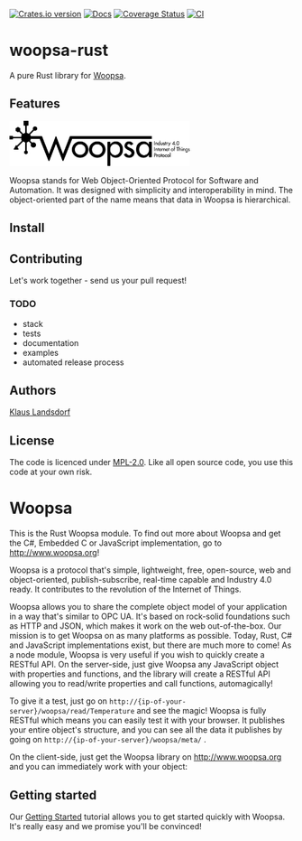 [![Crates.io version](https://img.shields.io/crates/v/woopsa.svg)](https://crates.io/crates/woopsa)
[![Docs](https://docs.rs/woopsa/badge.svg)](https://docs.rs/woopsa/)
[![Coverage Status](https://coveralls.io/repos/github/BiancoRoyal/woopsa-rust/badge.svg?branch=master)](https://coveralls.io/github/BiancoRoyal/woopsa-rust?branch=master)
[![CI](https://travis-ci.org/BiancoRoyal/woopsa-rust.svg?branch=master)](https://travis-ci.org/BiancoRoyal/woopsa-rust/)


# woopsa-rust
A pure Rust library for [Woopsa](http://www.woopsa.org/).

## Features

<img src="./Logos/PNG/Black/WoopsaLogo.png" width="320"></img>

Woopsa stands for Web Object-Oriented Protocol for Software and Automation.
It was designed with simplicity and interoperability in mind.
The object-oriented part of the name means that data in Woopsa is hierarchical.

## Install

## Contributing

Let's work together - send us your pull request!

### TODO

* stack
* tests
* documentation
* examples
* automated release process

## Authors
[Klaus Landsdorf][1]

## License
The code is licenced under [MPL-2.0](https://opensource.org/licenses/MPL-2.0). Like all open source code, you use this code at your own risk.

[1]:https://github.com/biancode



# Woopsa
This is the Rust Woopsa module.
To find out more about Woopsa and get the C#, Embedded C or JavaScript implementation, go to http://www.woopsa.org!

Woopsa is a protocol that's simple, lightweight, free, open-source, web and object-oriented, publish-subscribe, real-time capable and Industry 4.0 ready.
It contributes to the revolution of the Internet of Things.

Woopsa allows you to share the complete object model of your application in a way that's similar to OPC UA.
It's based on rock-solid foundations such as HTTP and JSON, which makes it work on the web out-of-the-box. 
Our mission is to get Woopsa on as many platforms as possible. 
Today, Rust, C# and JavaScript implementations exist, but there are much more to come!
As a node module, Woopsa is very useful if you wish to quickly create a RESTful API. 
On the server-side, just give Woopsa any JavaScript object with properties and functions, 
and the library will create a RESTful API allowing you to read/write properties and call functions, automagically!

To give it a test, just go on `http://{ip-of-your-server}/woopsa/read/Temperature` and see the magic! 
Woopsa is fully RESTful which means you can easily test it with your browser. 
It publishes your entire object's structure, and you can see all the data it publishes by going on `http://{ip-of-your-server}/woopsa/meta/` .

On the client-side, just get the Woopsa library on http://www.woopsa.org and you can immediately work with your object:

## Getting started
Our [Getting Started](http://www.woopsa.org/get-started/) tutorial allows you to get started quickly with Woopsa. 
It's really easy and we promise you'll be convinced!

